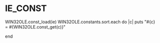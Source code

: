# IE_CONST

WIN32OLE.const_load(ie) WIN32OLE.constants.sort.each do |c|
    puts "#{c} = #{WIN32OLE.const_get(c)}"

end